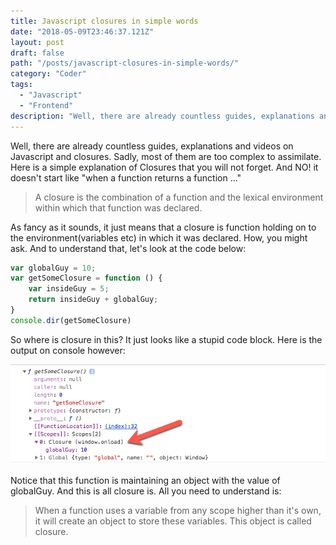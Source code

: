 ```yaml
---
title: Javascript closures in simple words
date: "2018-05-09T23:46:37.121Z"
layout: post
draft: false
path: "/posts/javascript-closures-in-simple-words/"
category: "Coder"
tags:
  - "Javascript"
  - "Frontend"
description: "Well, there are already countless guides, explanations and videos on Javascript and closures. Sadly, most of them are too complex to assimilate. Here is a simple explanation of Closures that you will not forget."
---
```

Well, there are already countless guides, explanations and videos on Javascript and closures. Sadly, most of them are too complex to assimilate. Here is a simple explanation of Closures that you will not forget. And NO! it doesn't start like "when a function returns a function ..."

> A closure is the combination of a function and the lexical environment within which that function was declared.

As fancy as it sounds, it just means that a closure is function holding on to the environment(variables etc) in which it was declared. How, you might ask. And to understand that, let's look at the code below:

```javascript
var globalGuy = 10;
var getSomeClosure = function () {
    var insideGuy = 5;
    return insideGuy + globalGuy;
}
console.dir(getSomeClosure)
```

So where is closure in this? It just looks like a stupid code block. Here is the output on console however:

![closure.jpg](./closure.jpg)

Notice that this function is maintaining an object with the value of globalGuy. And this is all closure is. All you need to understand is:

> When a function uses a variable from any scope higher than it's own, it will create an object to store these variables. This object is called closure.


